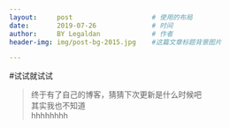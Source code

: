 ```yaml
---
layout:     post                    # 使用的布局
date:       2019-07-26              # 时间
author:     BY Legaldan             # 作者
header-img: img/post-bg-2015.jpg    #这篇文章标题背景图片

---
```


#试试就试试

>终于有了自己的博客，猜猜下次更新是什么时候吧  
>其实我也不知道  
>hhhhhhhh